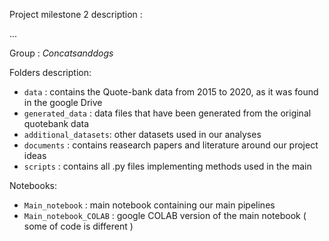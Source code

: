 Project milestone 2 description : 

...

Group : *Concatsanddogs*

Folders description:
*  `data` : contains the Quote-bank data from 2015 to 2020, as it was found in the google Drive
*  `generated_data` : data files that have been generated from the original quotebank data
*  `additional_datasets`: other datasets used in our analyses
*  `documents` : contains reasearch papers and literature around our project ideas
*  `scripts` : contains all .py files implementing methods used in the main 


Notebooks:
* `Main_notebook` : main notebook containing our main pipelines
* `Main_notebook_COLAB` : google COLAB version of the main notebook ( some of code is different )
